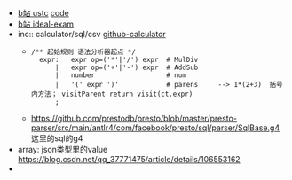 - [b站 ustc](https://www.bilibili.com/video/BV1Df4y137zk/?spm_id_from=333.337.search-card.all.click)    [code](https://gitee.com/s4plus/antlr4-c1recognizer/tree/master)
- [b站 ideal-exam](https://www.bilibili.com/video/BV1hq4y1R7WZ/?spm_id_from=127.x.0.1&vd_source=249f61d30b660d344f2a5b626a2ac64f)
- inc:: calculator/sql/csv [github-calculator](https://github.com/xianfengyi/antlr-action/tree/master/antlr-calculator)
	- ```
	  /** 起始规则 语法分析器起点 */
	  	expr:	expr op=('*'|'/') expr  # MulDiv
	  	    |	expr op=('+'|'-') expr  # AddSub
	  	    |	number                  # num
	  	    |	'(' expr ')'            # parens     --> 1*(2+3)  括号内方法； visitParent return visit(ct.expr)
	  	    ;
	  ```
	- https://github.com/prestodb/presto/blob/master/presto-parser/src/main/antlr4/com/facebook/presto/sql/parser/SqlBase.g4   这里的sql的g4
- array:  json类型里的value https://blog.csdn.net/qq_37771475/article/details/106553162
-
